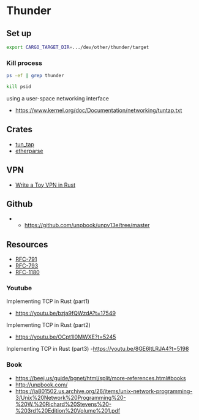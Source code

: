 # Thunder

## Set up

```bash
export CARGO_TARGET_DIR=.../dev/other/thunder/target
```

### Kill process

```bash
ps -ef | grep thunder
```

```bash
kill psid
```


using a user-space networking interface
- https://www.kernel.org/doc/Documentation/networking/tuntap.txt

## Crates
- [tun_tap](https://docs.rs/tun-tap/latest/tun_tap/)
- [etherparse](https://docs.rs/etherparse/latest/etherparse/)

## VPN
- [Write a Toy VPN in Rust](https://write.yiransheng.com/vpn)

## Github
- - https://github.com/unpbook/unpv13e/tree/master

## Resources
- [RFC-791](https://datatracker.ietf.org/doc/html/rfc791)
- [RFC-793](https://datatracker.ietf.org/doc/html/rfc793)
- [RFC-1180](https://datatracker.ietf.org/doc/html/rfc1180)

### Youtube
Implementing TCP in Rust (part1)
- https://youtu.be/bzja9fQWzdA?t=17549

Implementing TCP in Rust (part2)
- https://youtu.be/OCpt1I0MWXE?t=5245

Inplementing TCP in Rust (part3)
-https://youtu.be/8GE6ltLRJA4?t=5198

### Book 
- https://beej.us/guide/bgnet/html/split/more-references.html#books 
- http://unpbook.com/
- https://ia801502.us.archive.org/26/items/unix-network-programming-3/Unix%20Network%20Programming%20-%20W.%20Richard%20Stevens%20-%203rd%20Edition%20Volume%201.pdf

